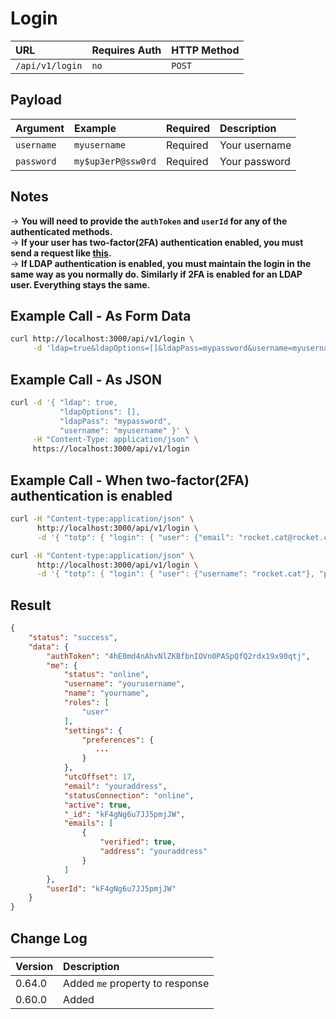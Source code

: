# Login

| URL             | Requires Auth | HTTP Method |
| :-------------- | :------------ | :---------- |
| `/api/v1/login` | `no`          | `POST`      |

## Payload

| Argument   | Example            | Required | Description   |
| :--------- | :----------------- | :------- | :------------ |
| `username` | `myusername`       | Required | Your username |
| `password` | `my$up3erP@ssw0rd` | Required | Your password |

## Notes

-> **You will need to provide the `authToken` and `userId` for any of the authenticated methods.** <br/>
-> **If your user has two-factor(2FA) authentication enabled, you must send a request like [this](#example-call---when-two-factor2fa-authentication-is-enabled).** <br/>
-> **If LDAP authentication is enabled, you must maintain the login in the same way as you normally do. Similarly if 2FA is enabled for an LDAP user. Everything stays the same.** <br/>

## Example Call - As Form Data

```bash
curl http://localhost:3000/api/v1/login \
     -d 'ldap=true&ldapOptions=[]&ldapPass=mypassword&username=myusername'
```

## Example Call - As JSON

```bash
curl -d '{ "ldap": true,
           "ldapOptions": [],
           "ldapPass": "mypassword",
           "username": "myusername" }' \
     -H "Content-Type: application/json" \
     https://localhost:3000/api/v1/login
```

## Example Call - When two-factor(2FA) authentication is enabled

```bash
curl -H "Content-type:application/json" \
      http://localhost:3000/api/v1/login \
      -d '{ "totp": { "login": { "user": {"email": "rocket.cat@rocket.chat"}, "password": "password" }, "code": "224610" } }
```

```bash
curl -H "Content-type:application/json" \
      http://localhost:3000/api/v1/login \
      -d '{ "totp": { "login": { "user": {"username": "rocket.cat"}, "password": "password" }, "code": "224610" } }
```

## Result

```json
{
    "status": "success",
    "data": {
        "authToken": "4hE0md4nAhvNlZKBfbnIOVn0PASpQfQ2rdx19x90qtj",
        "me": {
            "status": "online",
            "username": "yourusername",
            "name": "yourname",
            "roles": [
                "user"
            ],
            "settings": {
                "preferences": {
                   ...
                }
            },
            "utcOffset": 17,
            "email": "youraddress",
            "statusConnection": "online",
            "active": true,
            "_id": "kF4gNg6u7JJ5pmjJW",
            "emails": [
                {
                    "verified": true,
                    "address": "youraddress"
                }
            ]
        },
        "userId": "kF4gNg6u7JJ5pmjJW"
    }
}
```

## Change Log

| Version | Description |
| :--- | :--- |
| 0.64.0 | Added `me` property to response |
| 0.60.0 | Added |
